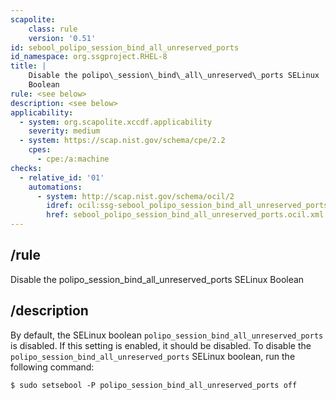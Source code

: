 ```yaml
---
scapolite:
    class: rule
    version: '0.51'
id: sebool_polipo_session_bind_all_unreserved_ports
id_namespace: org.ssgproject.RHEL-8
title: |
    Disable the polipo\_session\_bind\_all\_unreserved\_ports SELinux
    Boolean
rule: <see below>
description: <see below>
applicability:
  - system: org.scapolite.xccdf.applicability
    severity: medium
  - system: https://scap.nist.gov/schema/cpe/2.2
    cpes:
      - cpe:/a:machine
checks:
  - relative_id: '01'
    automations:
      - system: http://scap.nist.gov/schema/ocil/2
        idref: ocil:ssg-sebool_polipo_session_bind_all_unreserved_ports_ocil:questionnaire:1
        href: sebool_polipo_session_bind_all_unreserved_ports.ocil.xml
---
```



## /rule

Disable the polipo\_session\_bind\_all\_unreserved\_ports SELinux
Boolean

## /description

By
default, the SELinux boolean `polipo_session_bind_all_unreserved_ports`
is disabled. If this setting is enabled, it should be disabled. To
disable the `polipo_session_bind_all_unreserved_ports` SELinux boolean,
run the following command:

``` 
$ sudo setsebool -P polipo_session_bind_all_unreserved_ports off
```
